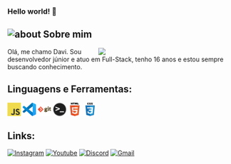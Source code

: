 ### Hello world! 👋

## <img width="45" alt="about" src="https://raw.github.com/elizarov/elizarov/master/about.png"> Sobre mim

<img align="right" width="300" src="https://i2.wp.com/allhtaccess.info/wp-content/uploads/2018/03/programming.gif?fit=1281%2C716&ssl=1" />


Olá, me chamo Davi.
Sou desenvolvedor júnior e atuo em Full-Stack, tenho 16 anos e estou sempre buscando conhecimento.


## **Linguagens e Ferramentas:**  

<code><img height="30" src="https://raw.githubusercontent.com/github/explore/80688e429a7d4ef2fca1e82350fe8e3517d3494d/topics/javascript/javascript.png"></code>
<code><img height="30" src="https://raw.githubusercontent.com/github/explore/80688e429a7d4ef2fca1e82350fe8e3517d3494d/topics/visual-studio-code/visual-studio-code.png"></code>
<code><img height="30" src="https://raw.githubusercontent.com/github/explore/80688e429a7d4ef2fca1e82350fe8e3517d3494d/topics/git/git.png"></code>
<code><img height="30" src="https://raw.githubusercontent.com/github/explore/80688e429a7d4ef2fca1e82350fe8e3517d3494d/topics/terminal/terminal.png"></code>
<code><img height="30" src="https://raw.githubusercontent.com/github/explore/80688e429a7d4ef2fca1e82350fe8e3517d3494d/topics/html/html.png"></code>
<code><img height="30" src="https://raw.githubusercontent.com/github/explore/80688e429a7d4ef2fca1e82350fe8e3517d3494d/topics/css/css.png"></code>

## **Links:**  

<a href="https://www.instagram.com/davidimrt/"><img height="30" alt="Instagram" src="https://cdn.jsdelivr.net/npm/simple-icons@6.6.0/icons/instagram.svg"></a>
<a href="https://www.youtube.com/c/DavidiMRT/"><img height="30" alt="Youtube" src="https://cdn.jsdelivr.net/npm/simple-icons@6.6.0/icons/youtube.svg"></a>
<a href="https://discord.gg/bN6BfNquTe"><img height="30" alt="Discord" src="https://cdn.jsdelivr.net/npm/simple-icons@6.6.0/icons/discord.svg"></a>
<a href="davimrtorres@hotmail.com"><img height="30" alt="Gmail" src="https://cdn.jsdelivr.net/npm/simple-icons@6.6.0/icons/gmail.svg"></a>
